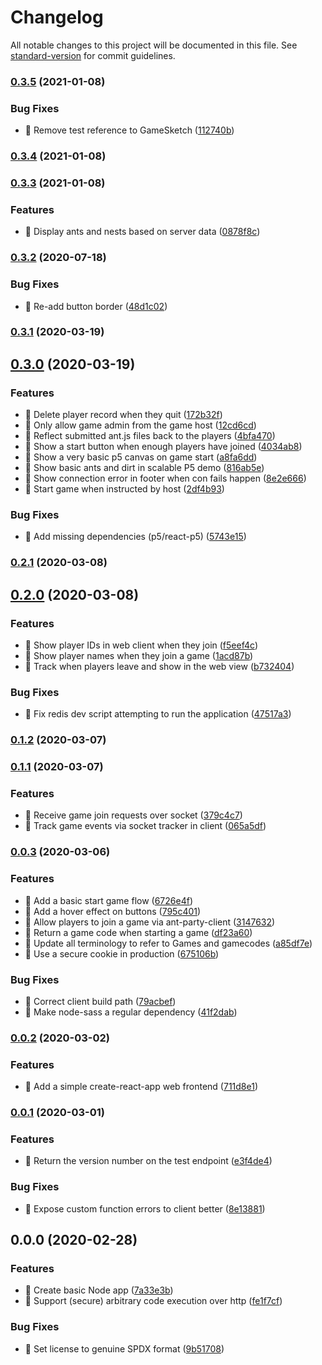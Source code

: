 # Changelog

All notable changes to this project will be documented in this file. See [standard-version](https://github.com/conventional-changelog/standard-version) for commit guidelines.

### [0.3.5](https://github.com/jonpepler/ant-party/compare/v0.3.4...v0.3.5) (2021-01-08)


### Bug Fixes

* 🐛 Remove test reference to GameSketch ([112740b](https://github.com/jonpepler/ant-party/commit/112740bb9614b13f763c37e1bdeb7a8c3072d0e2))

### [0.3.4](https://github.com/jonpepler/ant-party/compare/v0.3.3...v0.3.4) (2021-01-08)

### [0.3.3](https://github.com/jonpepler/ant-party/compare/v0.3.2...v0.3.3) (2021-01-08)


### Features

* 🎸 Display ants and nests based on server data ([0878f8c](https://github.com/jonpepler/ant-party/commit/0878f8c5cfd03753180b8004ecbb204e62bef755))

### [0.3.2](https://github.com/jonpepler/ant-party/compare/v0.3.1...v0.3.2) (2020-07-18)


### Bug Fixes

* 🐛 Re-add button border ([48d1c02](https://github.com/jonpepler/ant-party/commit/48d1c020efbc84b21cfa535baa4cada8c984bde4))

### [0.3.1](https://github.com/jonpepler/ant-party/compare/v0.3.0...v0.3.1) (2020-03-19)

## [0.3.0](https://github.com/jonpepler/ant-party/compare/v0.2.1...v0.3.0) (2020-03-19)


### Features

* 🎸 Delete player record when they quit ([172b32f](https://github.com/jonpepler/ant-party/commit/172b32feff92175a3dde8bc71e15883d75397c6b))
* 🎸 Only allow game admin from the game host ([12cd6cd](https://github.com/jonpepler/ant-party/commit/12cd6cd0228873ad1c1c78910b60f5c6d714054c))
* 🎸 Reflect submitted ant.js files back to the players ([4bfa470](https://github.com/jonpepler/ant-party/commit/4bfa470f1a2598ec3c2588064339c054066f6713))
* 🎸 Show a start button when enough players have joined ([4034ab8](https://github.com/jonpepler/ant-party/commit/4034ab8cf94869e480bcf108de35a97ed0c0abfa))
* 🎸 Show a very basic p5 canvas on game start ([a8fa6dd](https://github.com/jonpepler/ant-party/commit/a8fa6ddf04de46035e3186a2ab7e4396ff273431))
* 🎸 Show basic ants and dirt in scalable P5 demo ([816ab5e](https://github.com/jonpepler/ant-party/commit/816ab5e87a3fa78ed4659e6833ddfc80cf7c3a3b))
* 🎸 Show connection error in footer when con fails happen ([8e2e666](https://github.com/jonpepler/ant-party/commit/8e2e6667d51906591de96168da628f8329428859))
* 🎸 Start game when instructed by host ([2df4b93](https://github.com/jonpepler/ant-party/commit/2df4b9312edf77d54bfa83a509d23a746f814271))


### Bug Fixes

* 🐛 Add missing dependencies (p5/react-p5) ([5743e15](https://github.com/jonpepler/ant-party/commit/5743e155e773491196a2cfd3af47bbe09f08767e))

### [0.2.1](https://github.com/jonpepler/ant-party/compare/v0.2.0...v0.2.1) (2020-03-08)

## [0.2.0](https://github.com/jonpepler/ant-party/compare/v0.1.2...v0.2.0) (2020-03-08)


### Features

* 🎸 Show player IDs in web client when they join ([f5eef4c](https://github.com/jonpepler/ant-party/commit/f5eef4ce61b4eaf2c770fd7bac10ee3df935f4fa))
* 🎸 Show player names when they join a game ([1acd87b](https://github.com/jonpepler/ant-party/commit/1acd87bac06647f1a4989d7601474edcd95e49d6))
* 🎸 Track when players leave and show in the web view ([b732404](https://github.com/jonpepler/ant-party/commit/b73240455720d7e6899c3641b4bbc59d9bfb25f4))


### Bug Fixes

* 🐛 Fix redis dev script attempting to run the application ([47517a3](https://github.com/jonpepler/ant-party/commit/47517a3f112e464c028f371cf107440aaf578d35))

### [0.1.2](https://github.com/jonpepler/ant-party/compare/v0.1.1...v0.1.2) (2020-03-07)

### [0.1.1](https://github.com/jonpepler/ant-party/compare/v0.0.3...v0.1.1) (2020-03-07)


### Features

* 🎸 Receive game join requests over socket ([379c4c7](https://github.com/jonpepler/ant-party/commit/379c4c7d713092c062bacdebab7e256e9c42555b))
* 🎸 Track game events via socket tracker in client ([065a5df](https://github.com/jonpepler/ant-party/commit/065a5df2a56980f194db6da48b29c2871fe1fc21))

### [0.0.3](https://github.com/jonpepler/ant-party/compare/v0.0.2...v0.0.3) (2020-03-06)


### Features

* 🎸 Add a basic start game flow ([6726e4f](https://github.com/jonpepler/ant-party/commit/6726e4f7f9562e818bef5d2d3733cb03dd10ffe1))
* 🎸 Add a hover effect on buttons ([795c401](https://github.com/jonpepler/ant-party/commit/795c4010788c21c319744ac5ca962a1b25c9f5fc))
* 🎸 Allow players to join a game via ant-party-client ([3147632](https://github.com/jonpepler/ant-party/commit/3147632198ce82d4c74e1ba26ca7c50ec6322891))
* 🎸 Return a game code when starting a game ([df23a60](https://github.com/jonpepler/ant-party/commit/df23a60ea5563eba75cc7ee145cf24daff360271))
* 🎸 Update all terminology to refer to Games and gamecodes ([a85df7e](https://github.com/jonpepler/ant-party/commit/a85df7ed4731a92294c32cbad403352f1fe2c793))
* 🎸 Use a secure cookie in production ([675106b](https://github.com/jonpepler/ant-party/commit/675106bf5244d7fb2ca4d8140519ba256f2d91cb))


### Bug Fixes

* 🐛 Correct client build path ([79acbef](https://github.com/jonpepler/ant-party/commit/79acbef9f3a1833bb44b282b58b071e018b0f714))
* 🐛 Make node-sass a regular dependency ([41f2dab](https://github.com/jonpepler/ant-party/commit/41f2dab67c70d856c2d72a41f7b14be288639d40))

### [0.0.2](https://github.com/jonpepler/ant-party/compare/v0.0.1...v0.0.2) (2020-03-02)


### Features

* 🎸 Add a simple create-react-app web frontend ([711d8e1](https://github.com/jonpepler/ant-party/commit/711d8e12d8a62afdbe74032a5ae30fe8557e12dc))

### [0.0.1](https://github.com/jonpepler/ant-party/compare/v0.0.0...v0.0.1) (2020-03-01)


### Features

* 🎸 Return the version number on the test endpoint ([e3f4de4](https://github.com/jonpepler/ant-party/commit/e3f4de4ead66e709d06a876a3e3def684e1def26))


### Bug Fixes

* 🐛 Expose custom function errors to client better ([8e13881](https://github.com/jonpepler/ant-party/commit/8e1388135028a05d0ab6cfa981e827739723e217))

## 0.0.0 (2020-02-28)


### Features

* 🎸 Create basic Node app ([7a33e3b](https://github.com/jonpepler/ant-party/commit/7a33e3b61970ac77eafc94970a99ecbfb4b1a2ce))
* 🎸 Support (secure) arbitrary code execution over http ([fe1f7cf](https://github.com/jonpepler/ant-party/commit/fe1f7cf9e265298b1f33b7a02952841164cb3869))


### Bug Fixes

* 🐛 Set license to genuine SPDX format ([9b51708](https://github.com/jonpepler/ant-party/commit/9b51708184b10b56ddd71f79d8fc1486ecec7a16))
